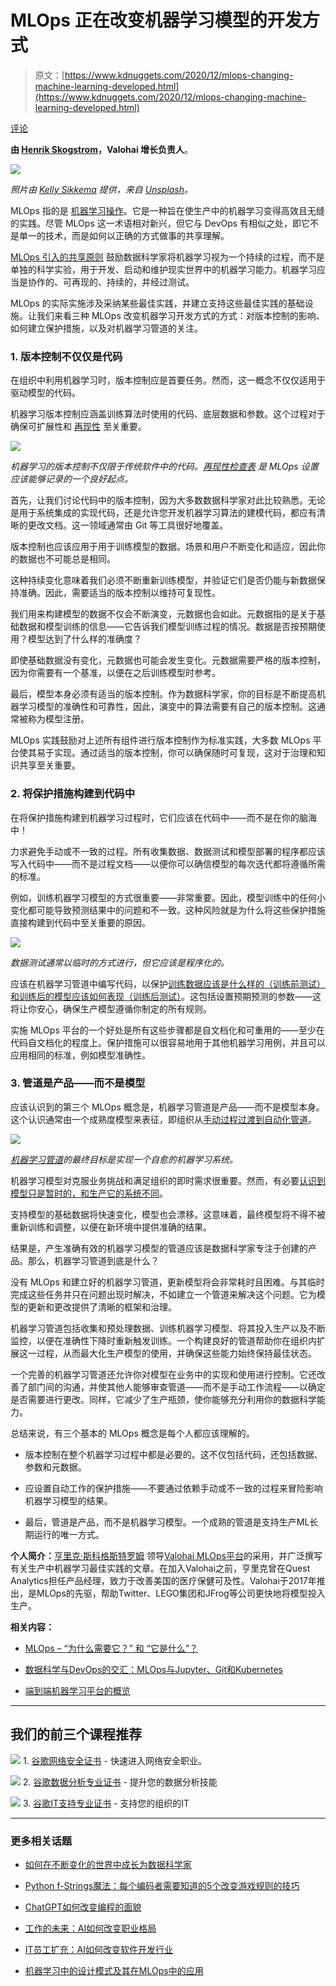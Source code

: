 # MLOps 正在改变机器学习模型的开发方式

> 原文：[https://www.kdnuggets.com/2020/12/mlops-changing-machine-learning-developed.html](https://www.kdnuggets.com/2020/12/mlops-changing-machine-learning-developed.html)

[评论](#comments)

**由 [Henrik Skogstrom](https://www.linkedin.com/in/skogstrom/)，Valohai 增长负责人**。

![](../Images/560244cba001fad2088b413d8033f5d9.png)

*照片由 [Kelly Sikkema](https://unsplash.com/@kellysikkema?utm_source=unsplash&utm_medium=referral&utm_content=creditCopyText) 提供，来自 [Unsplash](https://unsplash.com/s/photos/idea?utm_source=unsplash&utm_medium=referral&utm_content=creditCopyText)。*

MLOps 指的是 [机器学习操作](https://ml-ops.org/)。它是一种旨在使生产中的机器学习变得高效且无缝的实践。尽管 MLOps 这一术语相对新兴，但它与 DevOps 有相似之处，即它不是单一的技术，而是如何以正确的方式做事的共享理解。

[MLOps 引入的共享原则](https://valohai.com/mlops/) 鼓励数据科学家将机器学习视为一个持续的过程，而不是单独的科学实验，用于开发、启动和维护现实世界中的机器学习能力。机器学习应当是协作的、可再现的、持续的，并经过测试。

MLOps 的实际实施涉及采纳某些最佳实践，并建立支持这些最佳实践的基础设施。让我们来看三种 MLOps 改变机器学习开发方式的方式：对版本控制的影响、如何建立保护措施，以及对机器学习管道的关注。

### 1. 版本控制不仅仅是代码

在组织中利用机器学习时，版本控制应是首要任务。然而，这一概念不仅仅适用于驱动模型的代码。

机器学习版本控制应涵盖训练算法时使用的代码、底层数据和参数。这个过程对于确保可扩展性和 [再现性](https://www.wired.com/story/artificial-intelligence-confronts-reproducibility-crisis/) 至关重要。

![](../Images/aa7725eafca83d8516c500154a006445.png)

*机器学习的版本控制不仅限于传统软件中的代码。[再现性检查表](https://www.cs.mcgill.ca/~jpineau/ReproducibilityChecklist.pdf) 是 MLOps 设置应该能够记录的一个良好起点。*

首先，让我们讨论代码中的版本控制，因为大多数数据科学家对此比较熟悉。无论是用于系统集成的实现代码，还是允许您开发机器学习算法的建模代码，都应有清晰的更改文档。这一领域通常由 Git 等工具很好地覆盖。

版本控制也应该应用于用于训练模型的数据。场景和用户不断变化和适应，因此你的数据也不可能总是相同。

这种持续变化意味着我们必须不断重新训练模型，并验证它们是否仍能与新数据保持准确。因此，需要适当的版本控制以维持可复现性。

我们用来构建模型的数据不仅会不断演变，元数据也会如此。元数据指的是关于基础数据和模型训练的信息——它告诉我们模型训练过程的情况。数据是否按预期使用？模型达到了什么样的准确度？

即使基础数据没有变化，元数据也可能会发生变化。元数据需要严格的版本控制，因为你需要有一个基准，以便在之后训练模型时参考。

最后，模型本身必须有适当的版本控制。作为数据科学家，你的目标是不断提高机器学习模型的准确性和可靠性，因此，演变中的算法需要有自己的版本控制。这通常被称为模型注册。

MLOps 实践鼓励对上述所有组件进行版本控制作为标准实践，大多数 MLOps 平台使其易于实现。通过适当的版本控制，你可以确保随时可复现，这对于治理和知识共享至关重要。

### 2.   将保护措施构建到代码中

在将保护措施构建到机器学习过程时，它们应该在代码中——而不是在你的脑海中！

力求避免手动或不一致的过程。所有收集数据、数据测试和模型部署的程序都应该写入代码中——而不是过程文档——以便你可以确信模型的每次迭代都将遵循所需的标准。

例如，训练机器学习模型的方式很重要——非常重要。因此，模型训练中的任何小变化都可能导致预测结果中的问题和不一致。这种风险就是为什么将这些保护措施直接构建到代码中至关重要的原因。

![](../Images/864e1daa7fb5dc4fd3625f60adc564dd.png)

*数据测试通常以临时的方式进行，但它应该是程序化的。*

应该在机器学习管道中编写代码，以保护[训练数据应该是什么样的（训练前测试）和训练后的模型应该如何表现（训练后测试）](https://www.jeremyjordan.me/testing-ml/)。这包括设置预期预测的参数——这将让你安心，确保生产模型遵循你制定的所有规则。

实施 MLOps 平台的一个好处是所有这些步骤都是自文档化和可重用的——至少在代码自文档化的程度上。保护措施可以很容易地用于其他机器学习用例，并且可以应用相同的标准，例如模型准确性。

### 3.   管道是产品——而不是模型

应该认识到的第三个 MLOps 概念是，机器学习管道是产品——而不是模型本身。这个认识通常由一个成熟度模型来表征，即组织从[手动过程过渡到自动化管道](https://cloud.google.com/solutions/machine-learning/mlops-continuous-delivery-and-automation-pipelines-in-machine-learning)。

![](../Images/a032a50ac5707d5637c06dce1dce9260.png)

*[机器学习管道](https://valohai.com/machine-learning-pipeline/)的最终目标是实现一个自愈的机器学习系统。*

机器学习模型对克服业务挑战和满足组织的即时需求很重要。然而，有必要[认识到模型只是暂时的，和生产它的系统不同](https://www.analyticsinsight.net/forget-the-models-you-need-a-machine-learning-pipeline/)。

支持模型的基础数据将快速变化，模型也会漂移。这意味着，最终模型将不得不被重新训练和调整，以便在新环境中提供准确的结果。

结果是，产生准确有效的机器学习模型的管道应该是数据科学家专注于创建的产品。那么，机器学习管道到底是什么？

没有 MLOps 和建立好的机器学习管道，更新模型将会非常耗时且困难。与其临时完成这些任务并只在问题出现时解决，不如建立一个管道来解决这个问题。它为模型的更新和更改提供了清晰的框架和治理。

机器学习管道包括收集和预处理数据、训练机器学习模型、将其投入生产以及不断监控，以便在准确性下降时重新触发训练。一个构建良好的管道帮助你在组织内扩展这一过程，从而最大化生产模型的使用，并确保这些能力始终保持最佳状态。

一个完善的机器学习管道还允许你对模型在业务中的实现和使用进行控制。它还改善了部门间的沟通，并使其他人能够审查管道——而不是手动工作流程——以确定是否需要进行更改。同样，它减少了生产瓶颈，使你能够充分利用你的数据科学能力。

总结来说，有三个基本的 MLOps 概念是每个人都应该理解的。

+   版本控制在整个机器学习过程中都是必要的。这不仅包括代码，还包括数据、参数和元数据。

+   应设置自动工作的保护措施——不要通过依赖手动或不一致的过程来冒险影响机器学习模型的结果。

+   最后，管道是产品，而不是机器学习模型。一个成熟的管道是支持生产ML长期运行的唯一方式。

**个人简介：**[亨里克·斯科格斯特罗姆](http://www.valohai.com) 领导[Valohai MLOps平台](https://valohai.com/mlops/)的采用，并广泛撰写有关生产中机器学习最佳实践的文章。在加入Valohai之前，亨里克曾在Quest Analytics担任产品经理，致力于改善美国的医疗保健可及性。Valohai于2017年推出，是MLOps的先驱，帮助Twitter、LEGO集团和JFrog等公司更快地将模型投入生产。

**相关内容：**

+   [MLOps – “为什么需要它？” 和 “它是什么”？](https://www.kdnuggets.com/2020/12/mlops-why-required-what-is.html)

+   [数据科学与DevOps的交汇：MLOps与Jupyter、Git和Kubernetes](https://www.kdnuggets.com/2020/08/data-science-meets-devops-mlops-jupyter-git-kubernetes.html)

+   [端到端机器学习平台的概览](https://www.kdnuggets.com/2020/07/tour-end-to-end-machine-learning-platforms.html)

* * *

## 我们的前三个课程推荐

![](../Images/0244c01ba9267c002ef39d4907e0b8fb.png) 1\. [谷歌网络安全证书](https://www.kdnuggets.com/google-cybersecurity) - 快速进入网络安全职业。

![](../Images/e225c49c3c91745821c8c0368bf04711.png) 2\. [谷歌数据分析专业证书](https://www.kdnuggets.com/google-data-analytics) - 提升您的数据分析技能

![](../Images/0244c01ba9267c002ef39d4907e0b8fb.png) 3\. [谷歌IT支持专业证书](https://www.kdnuggets.com/google-itsupport) - 支持您的组织的IT

* * *

### 更多相关话题

+   [如何在不断变化的世界中成长为数据科学家](https://www.kdnuggets.com/2022/01/grow-data-scientist-everchanging-world.html)

+   [Python f-Strings魔法：每个编码者需要知道的5个改变游戏规则的技巧](https://www.kdnuggets.com/python-fstrings-magic-5-gamechanging-tricks-every-coder-needs-to-know)

+   [ChatGPT如何改变编程的面貌](https://www.kdnuggets.com/how-chatgpt-is-changing-the-face-of-programming)

+   [工作的未来：AI如何改变职业格局](https://www.kdnuggets.com/2023/04/future-work-ai-changing-job-landscape.html)

+   [IT员工扩充：AI如何改变软件开发行业](https://www.kdnuggets.com/2023/05/staff-augmentation-ai-changing-software-development-industry.html)

+   [机器学习中的设计模式及其在MLOps中的应用](https://www.kdnuggets.com/2022/02/design-patterns-machine-learning-mlops.html)
